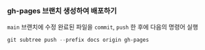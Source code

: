 ### gh-pages 브랜치 생성하여 배포하기

`main` 브랜치에 수정 완료된 파일을 `commit`, `push` 한 후에 다음의 명령어 실행

```ps1
git subtree push --prefix docs origin gh-pages
```